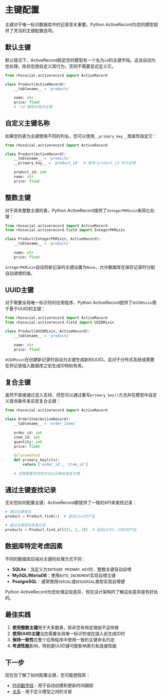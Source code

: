 # 主键配置

主键对于唯一标识数据库中的记录至关重要。Python ActiveRecord为您的模型提供了灵活的主键配置选项。

## 默认主键

默认情况下，ActiveRecord假定您的模型有一个名为`id`的主键字段。这会自动为您处理，除非您想自定义其行为，否则不需要显式定义它。

```python
from rhosocial.activerecord import ActiveRecord

class Product(ActiveRecord):
    __tablename__ = 'products'
    
    name: str
    price: float
    # 'id'被隐式用作主键
```

## 自定义主键名称

如果您的表为主键使用不同的列名，您可以使用`__primary_key__`类属性指定它：

```python
from rhosocial.activerecord import ActiveRecord

class Product(ActiveRecord):
    __tablename__ = 'products'
    __primary_key__ = 'product_id'  # 使用'product_id'作为主键
    
    product_id: int
    name: str
    price: float
```

## 整数主键

对于具有整数主键的表，Python ActiveRecord提供了`IntegerPKMixin`来简化处理：

```python
from rhosocial.activerecord import ActiveRecord
from rhosocial.activerecord.field import IntegerPKMixin

class Product(IntegerPKMixin, ActiveRecord):
    __tablename__ = 'products'
    
    name: str
    price: float
```

`IntegerPKMixin`自动将新记录的主键设置为`None`，允许数据库在保存记录时分配自动递增的值。

## UUID主键

对于需要全局唯一标识符的应用程序，Python ActiveRecord提供了`UUIDMixin`用于基于UUID的主键：

```python
from rhosocial.activerecord import ActiveRecord
from rhosocial.activerecord.field import UUIDMixin

class Product(UUIDMixin, ActiveRecord):
    __tablename__ = 'products'
    
    name: str
    price: float
```

`UUIDMixin`在创建新记录时自动为主键生成新的UUID。这对于分布式系统或需要在将记录插入数据库之前生成ID特别有用。

## 复合主键

虽然不直接通过混入支持，但您可以通过重写`primary_key()`方法并在模型中自定义查询条件来实现复合主键：

```python
from rhosocial.activerecord import ActiveRecord

class OrderItem(ActiveRecord):
    __tablename__ = 'order_items'
    
    order_id: int
    item_id: int
    quantity: int
    price: float
    
    @classmethod
    def primary_key(cls):
        return ['order_id', 'item_id']
    
    # 您需要重写其他方法以正确处理复合键
```

## 通过主键查找记录

无论您如何配置主键，ActiveRecord都提供了一致的API来查找记录：

```python
# 通过主键查找
product = Product.find(1)  # 返回id=1的产品

# 通过主键查找多条记录
products = Product.find_all([1, 2, 3])  # 返回id为1、2和3的产品
```

## 数据库特定考虑因素

不同的数据库后端对主键的处理方式不同：

- **SQLite**：当定义为`INTEGER PRIMARY KEY`时，整数主键自动自增
- **MySQL/MariaDB**：使用`AUTO_INCREMENT`实现自增主键
- **PostgreSQL**：通常使用`SERIAL`或`BIGSERIAL`类型实现自增键

Python ActiveRecord为您处理这些差异，但在设计架构时了解这些差异是有好处的。

## 最佳实践

1. **使用整数主键**用于大多数表，除非您有特定理由不这样做
2. **使用UUID主键**当您需要全局唯一标识符或在插入前生成ID时
3. **保持一致性**在整个应用程序中使用一致的主键命名约定
4. **考虑性能**影响，特别是UUID键可能影响索引和连接性能

## 下一步

现在您了解了如何配置主键，您可能想探索：

- [时间戳字段](timestamp_fields.md) - 用于自动创建和更新时间跟踪
- [关系](../relationships/README.md) - 用于定义模型之间的关联